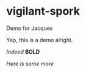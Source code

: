 # vigilant-spork
Demo for Jacques

Yep, this is a demo alright.

*Indeed* **BOLD**

*Here is some more*
